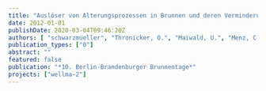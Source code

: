 ```yaml
---
title: "Auslöser von Alterungsprozessen in Brunnen und deren Verminderung im Betrieb"
date: 2012-01-01
publishDate: 2020-03-04T09:46:20Z
authors: [ "schwarzmueller", "Thronicker, O.", "Maiwald, U.", "Menz, C.", "Taute, T." ]
publication_types: ["0"]
abstract: ""
featured: false
publication: "*10. Berlin-Brandenburger Brunnentage*"
projects: ["wellma-2"]
---
```


